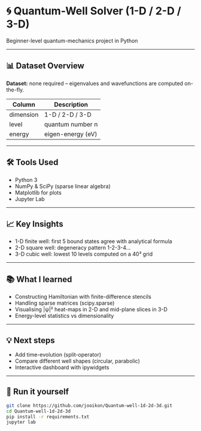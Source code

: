 # 🌀 Quantum-Well Solver (1-D / 2-D / 3-D)

Beginner-level quantum-mechanics project in Python

---

## 📊 Dataset Overview
**Dataset:** none required – eigenvalues and wavefunctions are computed on-the-fly.

| Column | Description |
|--------|-------------|
| dimension | 1-D / 2-D / 3-D |
| level | quantum number n |
| energy | eigen-energy (eV) |

---

## 🛠️ Tools Used
- Python 3  
- NumPy & SciPy (sparse linear algebra)  
- Matplotlib for plots  
- Jupyter Lab  

---

## 📈 Key Insights
- 1-D finite well: first 5 bound states agree with analytical formula  
- 2-D square well: degeneracy pattern 1-2-3-4…  
- 3-D cubic well: lowest 10 levels computed on a 40³ grid

---

## 📚 What I learned
- Constructing Hamiltonian with finite-difference stencils  
- Handling sparse matrices (scipy.sparse)  
- Visualising |ψ|² heat-maps in 2-D and mid-plane slices in 3-D  
- Energy-level statistics vs dimensionality

---

## 💡 Next steps
- Add time-evolution (split-operator)  
- Compare different well shapes (circular, parabolic)  
- Interactive dashboard with ipywidgets

---

## 🚀 Run it yourself
```bash
git clone https://github.com/jooikon/Quantum-well-1d-2d-3d.git
cd Quantum-well-1d-2d-3d
pip install -r requirements.txt
jupyter lab
